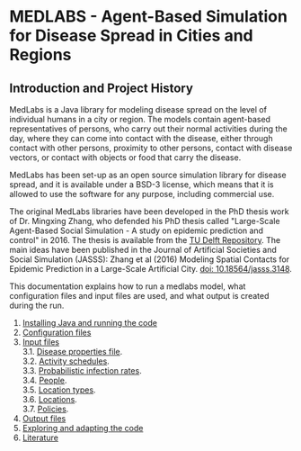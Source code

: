 # MEDLABS - Agent-Based Simulation for Disease Spread in Cities and Regions

## Introduction and Project History

MedLabs is a Java library for modeling disease spread on the level of individual humans in a city or region. The models contain agent-based representatives of persons, who carry out their normal activities during the day, where they can come into contact with the disease, either through contact with other persons, proximity to other persons, contact with disease vectors, or contact with objects or food that carry the disease.

MedLabs has been set-up as an open source simulation library for disease spread, and it is available under a BSD-3 license, which means that it is allowed to use the software for any purpose, including commercial use.

The original MedLabs libraries have been developed in the PhD thesis work of Dr. Mingxing Zhang, who defended his PhD thesis called "Large-Scale Agent-Based Social Simulation - A study on epidemic prediction and control" in 2016. The thesis is available from the [TU Delft Repository](https://doi.org/10.4233/uuid:8d0f67a3-d8e6-43ee-acc5-1633c617e023). The main ideas have been published in the Journal of Artificial Societies and Social Simulation (JASSS): Zhang et al (2016) Modeling Spatial Contacts for Epidemic Prediction in a Large-Scale Artificial City. [doi: 10.18564/jasss.3148](https://doi.org/10.18564/jasss.3148). 

This documentation explains how to run a medlabs model, what configuration files and input files are used, and what output is created during the run.

1. [Installing Java and running the code](1-install.md)
2. [Configuration files](2-configure.md)
3. [Input files](3-input.md)<br>
   3.1. [Disease properties file](3-1-input-disease.md).<br>
   3.2. [Activity schedules](3-2-input-activities.md).<br>
   3.3. [Probabilistic infection rates](3-3-input-infection-rates.md).<br>
   3.4. [People](3-4-input-people.md).<br>
   3.5. [Location types](3-5-input-location-types.md).<br>
   3.6. [Locations](3-6-input-locations.md).<br>
   3.7. [Policies](3-7-input-policies.md).<br>
4. [Output files](4-output.md)
5. [Exploring and adapting the code](5-code.md)
6. [Literature](6-literature.md)
